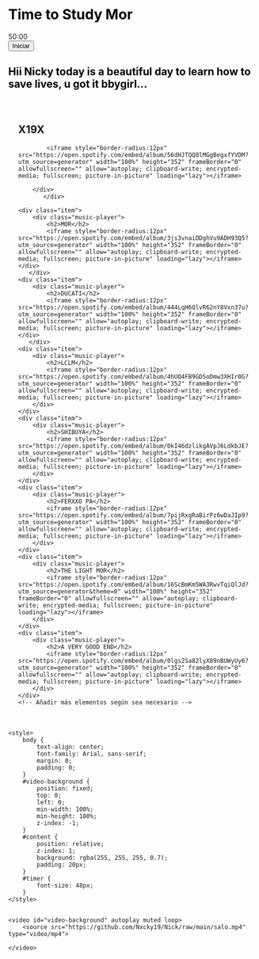
<body>
<FONT COLOR="black"><h1>Time to Study Mor </h1> </FONT>
<div id="timer">50:00
   
</div>
<button id="startButton" onclick="startTimer()">Iniciar</button>
<button id="pauseButton" onclick="pauseTimer()" style="display: none;">Pausa</button>
<button id="resetButton" onclick="resetTimer()" style="display: none;">Reiniciar</button>


<FONT COLOR="black"><h2>Hii Nicky today is a beautiful day to learn how to save lives, u got it bbygirl...</h2></FONT>


<style>
    /* Estilos para el carrusel */
    .carousel {
        display: flex;
        overflow-x: auto;
        scroll-snap-type: x mandatory;
        -webkit-overflow-scrolling: touch;
    }
    .item {
        flex: 0 0 auto;
        width: 100%;
        scroll-snap-align: start;
    }
    /* Estilos para el reproductor de música */
    .music-player {
        width: 100%;
       
        padding: 20px;
        box-sizing: border-box;
    }
    .music-player audio {
        width: 100%;
    }
</style>


<div class="carousel">
    <div class="item">
        <div class="music-player">
            <h2>X19X</h2>
    
            <iframe style="border-radius:12px" src="https://open.spotify.com/embed/album/56dHJTQQ8lMGgBegxfYVDM?utm_source=generator" width="100%" height="352" frameBorder="0" allowfullscreen="" allow="autoplay; clipboard-write; encrypted-media; fullscreen; picture-in-picture" loading="lazy"></iframe>
         
        </div>
           </div>
 
    <div class="item">
        <div class="music-player">
            <h2>MOR</h2>
            <iframe style="border-radius:12px" src="https://open.spotify.com/embed/album/3js3vnaiDDghVu9ADH93Q5?utm_source=generator" width="100%" height="352" frameBorder="0" allowfullscreen="" allow="autoplay; clipboard-write; encrypted-media; fullscreen; picture-in-picture" loading="lazy"></iframe>
    </div>
       </div>
    <div class="item">
        <div class="music-player">
            <h2>DUCATI</h2>
            <iframe style="border-radius:12px" src="https://open.spotify.com/embed/album/444LqH6QlvR62nY8Vxn37u?utm_source=generator" width="100%" height="352" frameBorder="0" allowfullscreen="" allow="autoplay; clipboard-write; encrypted-media; fullscreen; picture-in-picture" loading="lazy"></iframe>
    </div>
       </div>
    <div class="item">
        <div class="music-player">
            <h2>LCLM</h2>
            <iframe style="border-radius:12px" src="https://open.spotify.com/embed/album/4hUQ4FB9GD5oDmw3XHIr0G?utm_source=generator" width="100%" height="352" frameBorder="0" allowfullscreen="" allow="autoplay; clipboard-write; encrypted-media; fullscreen; picture-in-picture" loading="lazy"></iframe>
        </div>
    </div>
    <div class="item">
        <div class="music-player">
            <h2>SHIBUYA</h2>
            <iframe style="border-radius:12px" src="https://open.spotify.com/embed/album/0kI46dzlikgAVpJ6LdkbJE?utm_source=generator" width="100%" height="352" frameBorder="0" allowfullscreen="" allow="autoplay; clipboard-write; encrypted-media; fullscreen; picture-in-picture" loading="lazy"></iframe>
        </div>
    </div>
    <div class="item">
        <div class="music-player">
            <h2>FERXXO PA</h2>
            <iframe style="border-radius:12px" src="https://open.spotify.com/embed/album/7pijRxgRaBirPz6wDaJIp9?utm_source=generator" width="100%" height="352" frameBorder="0" allowfullscreen="" allow="autoplay; clipboard-write; encrypted-media; fullscreen; picture-in-picture" loading="lazy"></iframe>
        </div>
    </div>
    <div class="item">
        <div class="music-player">
            <h2>THE LIGHT MOR</h2>
            <iframe style="border-radius:12px" src="https://open.spotify.com/embed/album/16ScBmKm5WA3RwvTqiQlJd?utm_source=generator&theme=0" width="100%" height="352" frameBorder="0" allowfullscreen="" allow="autoplay; clipboard-write; encrypted-media; fullscreen; picture-in-picture" loading="lazy"></iframe>
        </div>
    </div>
    <div class="item">
        <div class="music-player">
            <h2>A VERY GOOD END</h2>
            <iframe style="border-radius:12px" src="https://open.spotify.com/embed/album/0lgs2Sa82lyX89nBUWyUy6?utm_source=generator" width="100%" height="352" frameBorder="0" allowfullscreen="" allow="autoplay; clipboard-write; encrypted-media; fullscreen; picture-in-picture" loading="lazy"></iframe>
        </div>
    </div>
    <!-- Añadir más elementos según sea necesario -->
</div>


<script>
    function nextSlide() {
        const carousel = document.querySelector('.carousel');
        carousel.scrollBy({ left: carousel.offsetWidth, behavior: 'smooth' });
    }
</script>
<script>
    let timer;
    let minutes = 50;
    let seconds = 0;
    let isRunning = false;

    function startTimer() {
        if (!isRunning) {
            isRunning = true;
            document.getElementById("startButton").style.display = "none";
            document.getElementById("pauseButton").style.display = "inline";
            document.getElementById("resetButton").style.display = "none";
            timer = setInterval(updateTimer, 1000);
        }
    }

    function pauseTimer() {
        if (isRunning) {
            isRunning = false;
            document.getElementById("startButton").style.display = "inline";
            document.getElementById("pauseButton").style.display = "none";
            document.getElementById("resetButton").style.display = "inline";
            clearInterval(timer);
        }
    }

    function resetTimer() {
        isRunning = false;
        clearInterval(timer);
        document.getElementById("startButton").style.display = "inline";
        document.getElementById("pauseButton").style.display = "none";
        document.getElementById("resetButton").style.display = "none";
        minutes = 50;
        seconds = 0;
        updateTimer();
    }

    function updateTimer() {
        if (minutes === 0 && seconds === 0) {
            clearInterval(timer);
            isRunning = false;
            document.getElementById("startButton").style.display = "inline";
            document.getElementById("pauseButton").style.display = "none";
            document.getElementById("resetButton").style.display = "inline";
        } else {
            if (seconds === 0) {
                minutes--;
                seconds = 59;
            } else {
                seconds--;
            }
            const formattedMinutes = minutes < 10 ? "0" + minutes : minutes;
            const formattedSeconds = seconds < 10 ? "0" + seconds : seconds;
            document.getElementById("timer").textContent = `${formattedMinutes}:${formattedSeconds}`;
        }
    }
</script>
 
    <style>
        body {
            text-align: center;
            font-family: Arial, sans-serif;
            margin: 0;
            padding: 0;
        }
        #video-background {
            position: fixed;
            top: 0;
            left: 0;
            min-width: 100%;
            min-height: 100%;
            z-index: -1;
        }
        #content {
            position: relative;
            z-index: 1;
            background: rgba(255, 255, 255, 0.7);
            padding: 20px;
        }
        #timer {
            font-size: 48px;
        }
    </style>


    <video id="video-background" autoplay muted loop>
        <source src="https://github.com/Nxcky19/Nick/raw/main/salo.mp4" type="video/mp4">

    </video>
   </body>
     
